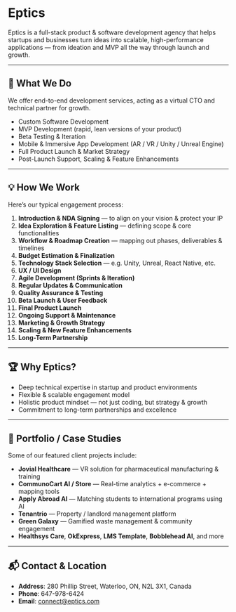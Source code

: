# Eptics

Eptics is a full-stack product & software development agency that helps startups and businesses turn ideas into scalable, high-performance applications — from ideation and MVP all the way through launch and growth.

---

## 🚀 What We Do

We offer end-to-end development services, acting as a virtual CTO and technical partner for growth.

- Custom Software Development
- MVP Development (rapid, lean versions of your product)
- Beta Testing & Iteration
- Mobile & Immersive App Development (AR / VR / Unity / Unreal Engine)
- Full Product Launch & Market Strategy
- Post-Launch Support, Scaling & Feature Enhancements

---

## 💡 How We Work

Here’s our typical engagement process:

1. **Introduction & NDA Signing** — to align on your vision & protect your IP
2. **Idea Exploration & Feature Listing** — defining scope & core functionalities
3. **Workflow & Roadmap Creation** — mapping out phases, deliverables & timelines
4. **Budget Estimation & Finalization**
5. **Technology Stack Selection** — e.g. Unity, Unreal, React Native, etc.
6. **UX / UI Design**
7. **Agile Development (Sprints & Iteration)**
8. **Regular Updates & Communication**
9. **Quality Assurance & Testing**
10. **Beta Launch & User Feedback**
11. **Final Product Launch**
12. **Ongoing Support & Maintenance**
13. **Marketing & Growth Strategy**
14. **Scaling & New Feature Enhancements**
15. **Long-Term Partnership**

---

## 🏆 Why Eptics?

- Deep technical expertise in startup and product environments
- Flexible & scalable engagement model
- Holistic product mindset — not just coding, but strategy & growth
- Commitment to long-term partnerships and excellence

---

## 📂 Portfolio / Case Studies

Some of our featured client projects include:

- **Jovial Healthcare** — VR solution for pharmaceutical manufacturing & training
- **CommunoCart AI / Store** — Real-time analytics + e-commerce + mapping tools
- **Apply Abroad AI** — Matching students to international programs using AI
- **Tenantrio** — Property / landlord management platform
- **Green Galaxy** — Gamified waste management & community engagement
- **Healthsys Care**, **OkExpress**, **LMS Template**, **Bobblehead AI**, and more

---

## 📬 Contact & Location

- **Address**: 280 Phillip Street, Waterloo, ON, N2L 3X1, Canada
- **Phone**: 647-978-6424
- **Email**: connect@eptics.com
